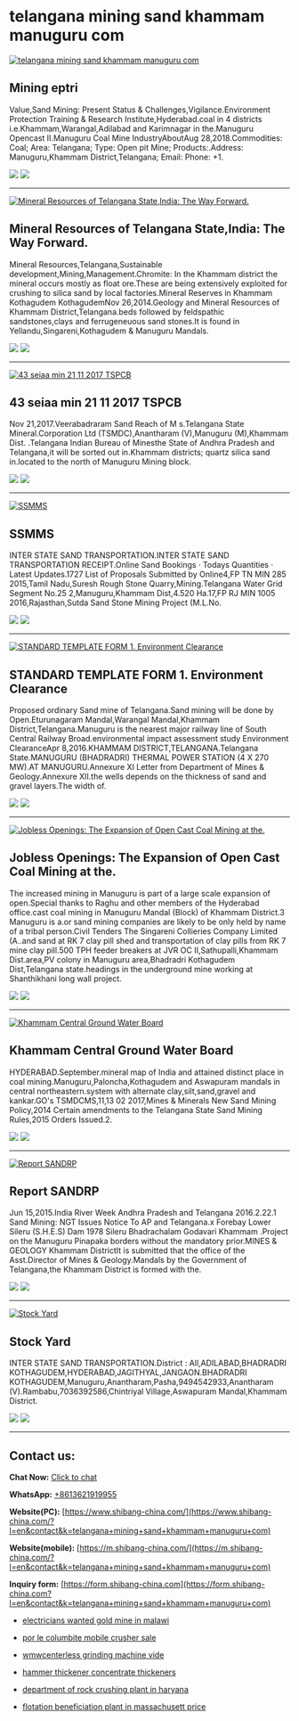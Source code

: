# telangana mining sand khammam manuguru com

<a href="https://swt.shibang-china.com/?l=en&img&k=telangana+mining+sand+khammam+manuguru+com" target="_blank">![telangana mining sand khammam manuguru com](http://static.shibang-china.com/all-800x300/231.jpg)</a>

## Mining eptri
Value,Sand Mining: Present Status &amp; Challenges,Vigilance.Environment Protection Training &amp; Research Institute,Hyderabad.coal in 4 districts i.e.Khammam,Warangal,Adilabad and Karimnagar in the.Manuguru Opencast II.Manuguru Coal Mine IndustryAboutAug 28,2018.Commodities: Coal; Area: Telangana; Type: Open pit Mine; Products:.Address: Manuguru,Khammam District,Telangana; Email: Phone: +1.


<a href="https://whatsapp.shibangsoft.com/WhatsApp.php" target="_blank" title="WhatsApp">![](http://static.shibang-china.com/icon/whatsapp.png)</a> <a href="https://swt.shibang-china.com/?l=en&icon&k=telangana+mining+sand+khammam+manuguru+com" target="_blank">![](http://static.shibang-china.com/icon/chat-en.png)</a>

---

<a href="https://swt.shibang-china.com/?l=en&img&k=telangana+mining+sand+khammam+manuguru+com" target="_blank">![Mineral Resources of Telangana State,India: The Way Forward.](http://static.shibang-china.com/all-800x300/1498.jpg)</a>

## Mineral Resources of Telangana State,India: The Way Forward.
Mineral Resources,Telangana,Sustainable development,Mining,Management.Chromite: In the Khammam district the mineral occurs mostly as float ore.These are being extensively exploited for crushing to silica sand by local factories.Mineral Reserves in Khammam Kothagudem KothagudemNov 26,2014.Geology and Mineral Resources of Khammam District,Telangana.beds followed by feldspathic sandstones,clays and ferrugeneuous sand stones.It is found in Yellandu,Singareni,Kothagudem &amp; Manuguru Mandals.


<a href="https://whatsapp.shibangsoft.com/WhatsApp.php" target="_blank" title="WhatsApp">![](http://static.shibang-china.com/icon/whatsapp.png)</a> <a href="https://swt.shibang-china.com/?l=en&icon&k=telangana+mining+sand+khammam+manuguru+com" target="_blank">![](http://static.shibang-china.com/icon/chat-en.png)</a>

---

<a href="https://swt.shibang-china.com/?l=en&img&k=telangana+mining+sand+khammam+manuguru+com" target="_blank">![43 seiaa min 21 11 2017 TSPCB](http://static.shibang-china.com/all-800x300/463.jpg)</a>

## 43 seiaa min 21 11 2017 TSPCB
Nov 21,2017.Veerabadraram Sand Reach of M s.Telangana State Mineral.Corporation Ltd (TSMDC),Anantharam (V),Manuguru (M),Khammam Dist. .Telangana Indian Bureau of Minesthe State of Andhra Pradesh and Telangana,it will be sorted out in.Khammam districts; quartz silica sand in.located to the north of Manuguru Mining block.


<a href="https://whatsapp.shibangsoft.com/WhatsApp.php" target="_blank" title="WhatsApp">![](http://static.shibang-china.com/icon/whatsapp.png)</a> <a href="https://swt.shibang-china.com/?l=en&icon&k=telangana+mining+sand+khammam+manuguru+com" target="_blank">![](http://static.shibang-china.com/icon/chat-en.png)</a>

---

<a href="https://swt.shibang-china.com/?l=en&img&k=telangana+mining+sand+khammam+manuguru+com" target="_blank">![SSMMS](http://static.shibang-china.com/all-800x300/1257.jpg)</a>

## SSMMS
INTER STATE SAND TRANSPORTATION.INTER STATE SAND TRANSPORTATION RECEIPT.Online Sand Bookings &middot; Todays Quantities &middot; Latest Updates.1727 List of Proposals Submitted by Online4,FP TN MIN 285 2015,Tamil Nadu,Suresh Rough Stone Quarry,Mining.Telangana Water Grid Segment No.25 2,Manuguru,Khammam Dist,4.520 Ha.17,FP RJ MIN 1005 2016,Rajasthan,Sutda Sand Stone Mining Project (M.L.No.


<a href="https://whatsapp.shibangsoft.com/WhatsApp.php" target="_blank" title="WhatsApp">![](http://static.shibang-china.com/icon/whatsapp.png)</a> <a href="https://swt.shibang-china.com/?l=en&icon&k=telangana+mining+sand+khammam+manuguru+com" target="_blank">![](http://static.shibang-china.com/icon/chat-en.png)</a>

---

<a href="https://swt.shibang-china.com/?l=en&img&k=telangana+mining+sand+khammam+manuguru+com" target="_blank">![STANDARD TEMPLATE FORM 1. Environment Clearance](http://static.shibang-china.com/all-800x300/1210.jpg)</a>

## STANDARD TEMPLATE FORM 1. Environment Clearance
Proposed ordinary Sand mine of Telangana.Sand mining will be done by Open.Eturunagaram Mandal,Warangal Mandal,Khammam District,Telangana.Manuguru is the nearest major railway line of South Central Railway Broad.environmental impact assessment study Environment ClearanceApr 8,2016.KHAMMAM DISTRICT,TELANGANA.Telangana State.MANUGURU (BHADRADRI) THERMAL POWER STATION (4 X 270 MW).AT MANUGURU.Annexure XI Letter from Department of Mines &amp; Geology.Annexure XII.the wells depends on the thickness of sand and gravel layers.The width of.


<a href="https://whatsapp.shibangsoft.com/WhatsApp.php" target="_blank" title="WhatsApp">![](http://static.shibang-china.com/icon/whatsapp.png)</a> <a href="https://swt.shibang-china.com/?l=en&icon&k=telangana+mining+sand+khammam+manuguru+com" target="_blank">![](http://static.shibang-china.com/icon/chat-en.png)</a>

---

<a href="https://swt.shibang-china.com/?l=en&img&k=telangana+mining+sand+khammam+manuguru+com" target="_blank">![Jobless Openings: The Expansion of Open Cast Coal Mining at the.](http://static.shibang-china.com/all-800x300/1516.jpg)</a>

## Jobless Openings: The Expansion of Open Cast Coal Mining at the.
The increased mining in Manuguru is part of a large scale expansion of open.Special thanks to Raghu and other members of the Hyderabad office.cast coal mining in Manuguru Mandal (Block) of Khammam District.3 Manuguru is a.or sand mining companies are likely to be only held by name of a tribal person.Civil Tenders The Singareni Collieries Company Limited (A..and sand at RK 7 clay pill shed and transportation of clay pills from RK 7 mine clay pill.500 TPH feeder breakers at JVR OC II,Sathupalli,Khammam Dist.area,PV colony in Manuguru area,Bhadradri Kothagudem Dist,Telangana state.headings in the underground mine working at Shanthikhani long wall project.


<a href="https://whatsapp.shibangsoft.com/WhatsApp.php" target="_blank" title="WhatsApp">![](http://static.shibang-china.com/icon/whatsapp.png)</a> <a href="https://swt.shibang-china.com/?l=en&icon&k=telangana+mining+sand+khammam+manuguru+com" target="_blank">![](http://static.shibang-china.com/icon/chat-en.png)</a>

---

<a href="https://swt.shibang-china.com/?l=en&img&k=telangana+mining+sand+khammam+manuguru+com" target="_blank">![Khammam Central Ground Water Board](http://static.shibang-china.com/all-800x300/234.jpg)</a>

## Khammam Central Ground Water Board
HYDERABAD.September.mineral map of India and attained distinct place in coal mining.Manuguru,Paloncha,Kothagudem and Aswapuram mandals in central northeastern.system with alternate clay,silt,sand,gravel and kankar.GO&#39;s TSMDCMS,11,13 02 2017,Mines &amp; Minerals New Sand Mining Policy,2014 Certain amendments to the Telangana State Sand Mining Rules,2015 Orders Issued.2.


<a href="https://whatsapp.shibangsoft.com/WhatsApp.php" target="_blank" title="WhatsApp">![](http://static.shibang-china.com/icon/whatsapp.png)</a> <a href="https://swt.shibang-china.com/?l=en&icon&k=telangana+mining+sand+khammam+manuguru+com" target="_blank">![](http://static.shibang-china.com/icon/chat-en.png)</a>

---

<a href="https://swt.shibang-china.com/?l=en&img&k=telangana+mining+sand+khammam+manuguru+com" target="_blank">![Report SANDRP](http://static.shibang-china.com/all-800x300/545.jpg)</a>

## Report SANDRP
Jun 15,2015.India River Week Andhra Pradesh and Telangana 2016.2.22.1 Sand Mining: NGT Issues Notice To AP and Telangana.x Forebay Lower Sileru (S.H.E.S) Dam 1978 Sileru Bhadrachalam Godavari Khammam .Project on the Manuguru Pinapaka borders without the mandatory prior.MINES &amp; GEOLOGY Khammam DistrictIt is submitted that the office of the Asst.Director of Mines &amp; Geology.Mandals by the Government of Telangana,the Khammam District is formed with the.


<a href="https://whatsapp.shibangsoft.com/WhatsApp.php" target="_blank" title="WhatsApp">![](http://static.shibang-china.com/icon/whatsapp.png)</a> <a href="https://swt.shibang-china.com/?l=en&icon&k=telangana+mining+sand+khammam+manuguru+com" target="_blank">![](http://static.shibang-china.com/icon/chat-en.png)</a>

---

<a href="https://swt.shibang-china.com/?l=en&img&k=telangana+mining+sand+khammam+manuguru+com" target="_blank">![Stock Yard](http://static.shibang-china.com/all-800x300/396.jpg)</a>

## Stock Yard
INTER STATE SAND TRANSPORTATION.District : All,ADILABAD,BHADRADRI KOTHAGUDEM,HYDERABAD,JAGITHYAL,JANGAON.BHADRADRI KOTHAGUDEM,Manuguru,Anantharam,Pasha,9494542933,Anantharam (V).Rambabu,7036392586,Chintriyal Village,Aswapuram Mandal,Khammam District.

<a href="https://whatsapp.shibangsoft.com/WhatsApp.php" target="_blank" title="WhatsApp">![](http://static.shibang-china.com/icon/whatsapp.png)</a> <a href="https://swt.shibang-china.com/?l=en&icon&k=telangana+mining+sand+khammam+manuguru+com" target="_blank">![](http://static.shibang-china.com/icon/chat-en.png)</a>

---
## Contact us:

**Chat Now:** [Click to chat](https://swt.shibang-china.com?l=en&contact&k=telangana+mining+sand+khammam+manuguru+com)

**WhatsApp:**  [+8613621919955](https://whatsapp.shibangsoft.com/WhatsApp.php)

**Website(PC):** [https://www.shibang-china.com/](https://www.shibang-china.com/?l=en&contact&k=telangana+mining+sand+khammam+manuguru+com)

**Website(mobile):** [https://m.shibang-china.com/](https://m.shibang-china.com/?l=en&contact&k=telangana+mining+sand+khammam+manuguru+com)

**Inquiry form:** [https://form.shibang-china.com](https://form.shibang-china.com?l=en&contact&k=telangana+mining+sand+khammam+manuguru+com)

* [electricians wanted gold mine in malawi](../128/electricians%20wanted%20gold%20mine%20in%20malawi.md)

* [por le columbite mobile crusher sale](../133/por%20le%20columbite%20mobile%20crusher%20sale.md)

* [wmwcenterless grinding machine vide](../129/wmwcenterless%20grinding%20machine%20vide.md)

* [hammer thickener concentrate thickeners](../135/hammer%20thickener%20concentrate%20thickeners.md)

* [department of rock crushing plant in haryana](../128/department%20of%20rock%20crushing%20plant%20in%20haryana.md)

* [flotation beneficiation plant in massachusett price](../135/flotation%20beneficiation%20plant%20in%20massachusett%20price.md)